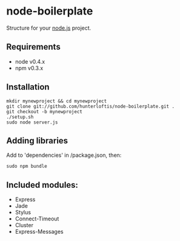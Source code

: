 # node-boilerplate
      
  Structure for your [node.js](http://nodejs.org) project.
  
## Requirements

  - node v0.4.x
  - npm v0.3.x

## Installation

    mkdir mynewproject && cd mynewproject
    git clone git://github.com/hunterloftis/node-boilerplate.git .
    git checkout -b mynewproject
    ./setup.sh
    sudo node server.js

## Adding libraries

  Add to 'dependencies' in /package.json, then:
  
    sudo npm bundle
    
## Included modules:

  - Express
  - Jade
  - Stylus
  - Connect-Timeout
  - Cluster
  - Express-Messages
  